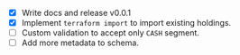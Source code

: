- [x] Write docs and release v0.0.1
- [x] Implement `terraform import` to import existing holdings.
- [ ] Custom validation to accept only `CASH` segment.
- [ ] Add more metadata to schema.
